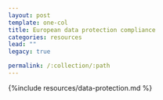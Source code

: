 ```yaml
---
layout: post
template: one-col
title: European data protection compliance
categories: resources
lead: ""
legacy: true

permalink: /:collection/:path
---
```



{%include resources/data-protection.md %}